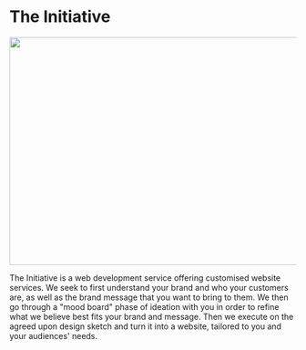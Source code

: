 # The Initiative

<center><img src="https://github.com/matt-writes-code/the-initiative-code/blob/master/the-initiative.png?raw=true" width="1000px" height="400px"/></center>

The Initiative is a web development service offering customised website services. We seek to first understand your brand and who your customers are, as well as the brand message that you want to bring to them. We then go through a "mood board" phase of ideation with you in order to refine what we believe best fits your brand and message. Then we execute on the agreed upon design sketch and turn it into a website, tailored to you and your audiences' needs.
